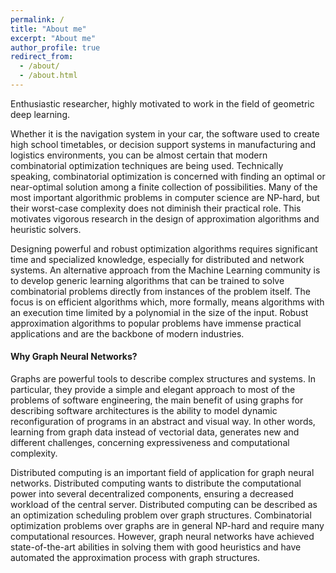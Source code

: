 ```yaml
---
permalink: /
title: "About me"
excerpt: "About me"
author_profile: true
redirect_from: 
  - /about/
  - /about.html
---
```


Enthusiastic researcher, highly motivated to work in the field of geometric deep learning.

Whether it is the navigation system in your car, the software used to create high school timetables, 
or decision support systems in manufacturing and logistics environments, you can be almost certain 
that modern combinatorial optimization techniques are being used. Technically speaking, 
combinatorial optimization is concerned with finding an optimal or near-optimal solution among a 
finite collection of possibilities. Many of the most important algorithmic problems in computer science 
are NP-hard, but their worst-case complexity does not diminish their practical role. This motivates 
vigorous research in the design of approximation algorithms and heuristic solvers.

Designing powerful and robust optimization algorithms requires significant time and specialized knowledge, 
especially for distributed and network systems. An alternative approach from the Machine Learning 
community is to develop generic learning algorithms that can be trained to solve combinatorial problems 
directly from instances of the problem itself. 
The focus is on efficient algorithms which, more formally, 
means algorithms with an execution time limited by a polynomial in the size of the input. 
Robust approximation algorithms to popular problems have immense practical applications and are 
the backbone of modern industries.

#### Why Graph Neural Networks?

Graphs are powerful tools to describe complex structures and systems. 
In particular, they provide a simple and elegant approach to most of the problems of software engineering, 
the main benefit of using graphs for describing software architectures is the ability to model dynamic 
reconfiguration of programs in an abstract and visual way. 
In other words, learning from graph data instead of vectorial data, 
generates new and different challenges, concerning expressiveness and computational complexity. 

Distributed computing is an important field of application for graph neural networks. 
Distributed computing wants to distribute the computational power into several decentralized components, 
ensuring a decreased workload of the central server. 
Distributed computing can be described as an optimization scheduling problem over graph structures. 
Combinatorial optimization problems over graphs are in general NP-hard and require many computational 
resources. However, graph neural networks have achieved state-of-the-art abilities in solving 
them with good heuristics and have automated the approximation process with graph structures.
